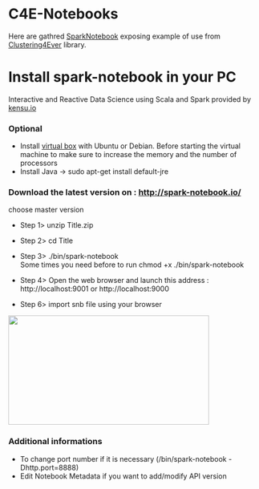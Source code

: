 # C4E-Notebooks

Here are gathred [SparkNotebook](https://github.com/spark-notebook/spark-notebook) exposing example of use from [Clustering4Ever](https://github.com/Clustering4Ever/Clustering4Ever) library.

# Install spark-notebook in your PC
Interactive and Reactive Data Science using Scala and Spark provided by [kensu.io](https://www.kensu.io/)

### Optional 
* Install  [virtual box](https://www.virtualbox.org/) with Ubuntu or Debian.
Before starting the virtual machine to make sure to increase the memory and the number of processors
* Install Java  -> sudo apt-get install default-jre

### Download the latest version on : http://spark-notebook.io/
choose master version 
* Step 1> unzip Title.zip
* Step 2> cd Title
* Step 3> ./bin/spark-notebook    
  Some times you need before to run chmod +x ./bin/spark-notebook

* Step 4> Open the web browser and launch this address : http://localhost:9001
  or
  http://localhost:9000
  
* Step 6> import snb file using your browser 
<img src="https://sites.google.com/site/lebbah/aims-program/openspark.png" width="400" height="218" border="0">

### Additional informations 
* To change port number if it is necessary
(/bin/spark-notebook -Dhttp.port=8888)
* Edit Notebook Metadata if you want to add/modify API version
